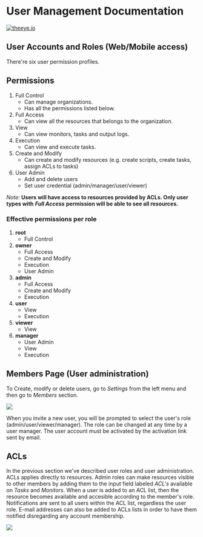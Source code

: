 # User Management Documentation

[![theeye.io](https://theeye.io/img/logo2.png)](https://theeye.io/en/index.html)

## User Accounts and Roles \(Web/Mobile access\)

There're six user permission profiles.

## Permissions

1. Full Control
   * Can manage organizations.
   * Has all the permissions listed below.
2. Full Access
   * Can view all the resources that belongs to the organization.
3. View
   * Can view monitors, tasks and output logs.
4. Execution
   * Can view and execute tasks.
5. Create and Modify
   * Can create and modify resources \(e.g. create scripts, create tasks, assign ACLs to tasks\)
6. User Admin
   * Add and delete users
   * Set user credential \(admin/manager/user/viewer\)

_Note:_ **Users will have access to resources provided by ACLs. Only user types with** _**Full Access**_ **permission will be able to see all resources.**

### Effective permissions per role

1. **root**
   * Full Control
2. **owner**
   * Full Access
   * Create and Modify
   * Execution
   * User Admin
3. **admin**
   * Full Access
   * Create and Modify
   * Execution
4. **user**
   * View
   * Execution
5. **viewer**
   * View
6. **manager**
   * User Admin
   * View
   * Execution

## Members Page \(User administration\)

To Create, modify or delete users, go to _Settings_ from the left menu and then go to _Members_ section.

![](/images/user_members-1.jpg)

When you invite a new user, you will be prompted to select the user's role \(admin/user/viewer/manager\). The role can be changed at any time by a user manager. The user account must be activated by the activation link sent by email.

## ACLs

In the previous section we've described user roles and user administration. ACLs applies directly to resources. Admin roles can make resources visible to other members by adding them to the input field labeled _ACL's_ available on _Tasks_ and _Monitors_. When a user is added to an ACL list, then the resource becomes available and accesible according to the member's role. Notifications are sent to all users within the ACL list, regardless the user role. E-mail addresses can also be added to ACLs lists in order to have them notified disregarding any account membership.

![](/images/acls-1.png)

